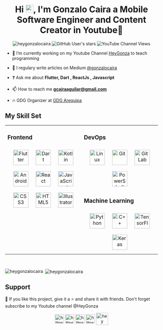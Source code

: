 <h1 align="center">Hi <img src="https://media.giphy.com/media/hvRJCLFzcasrR4ia7z/giphy.gif" width="25px" height="25px">, I'm Gonzalo Caira a Mobile Software Engineer and Content Creator in Youtube🚀 </h1>

<p align="center"> 
  <img src="https://komarev.com/ghpvc/?username=heygonzalocaira" alt="heygonzalocaira" /> 
  <img alt="GitHub User's stars" src="https://img.shields.io/github/stars/heygonzalocaira?style=social">
    <img alt="YouTube Channel Views" src="https://img.shields.io/youtube/channel/views/UC09ICbJMHMfceWhVLGiseSA?label=HeyGonza%20views&style=social">
</p>

- 🔭 I’m currently working on my Youtube Channel [HeyGonza](https://www.youtube.com/c/HeyGonza) to teach programming 

- 📝 I regulary write articles on Medium [@gonzalocaira](https://medium.com/@gonzalocaira)

- ❓ Ask me about **Flutter, Dart , ReactJs , Javascript**

- 📫 How to reach me **gcairaaguilar@gmail.com**
 
- 🔥 GDG Organizer at [GDG Arequipa](https://gdg.community.dev/gdg-arequipa/)
## My Skill Set  
<table><tr><td valign="top" width="33%">



### Frontend  
<div align="center">   
<img style="margin: 10px" src="https://profilinator.rishav.dev/skills-assets/flutterio-icon.svg" alt="Flutter" height="50" />  
<img style="margin: 10px" src="https://profilinator.rishav.dev/skills-assets/dartlang-icon.svg" alt="Dart" height="50" />  <a href="https://kotlinlang.org/" target="_blank"><img style="margin: 10px" src="https://profilinator.rishav.dev/skills-assets/kotlinlang-icon.svg" alt="Kotlin" height="50" /></a>  
<a href="https://www.android.com/intl/en_in/" target="_blank"><img style="margin: 10px" src="https://profilinator.rishav.dev/skills-assets/android-original-wordmark.svg" alt="Android" height="50" /></a>    
<img style="margin: 10px" src="https://profilinator.rishav.dev/skills-assets/react-original-wordmark.svg" alt="React" height="50" />  
<img style="margin: 10px" src="https://profilinator.rishav.dev/skills-assets/javascript-original.svg" alt="JavaScript" height="50" />
<img style="margin: 10px" src="https://profilinator.rishav.dev/skills-assets/css3-original-wordmark.svg" alt="CSS3" height="50" />  
<img style="margin: 10px" src="https://profilinator.rishav.dev/skills-assets/html5-original-wordmark.svg" alt="HTML5" height="50" />  
<img style="margin: 10px" src="https://profilinator.rishav.dev/skills-assets/adobe_illustrator-icon.svg" alt="Illustrator" height="50" />  
</div>

</td><td valign="top" width="33%">






### DevOps  
<div align="center">  
<img style="margin: 10px" src="https://profilinator.rishav.dev/skills-assets/linux-original.svg" alt="Linux" height="50" />  
<img style="margin: 10px" src="https://profilinator.rishav.dev/skills-assets/git-scm-icon.svg" alt="Git" height="50" />  
<img style="margin: 10px" src="https://profilinator.rishav.dev/skills-assets/gitlab.svg" alt="GitLab" height="50" />  
<img style="margin: 10px" src="https://profilinator.rishav.dev/skills-assets/powershell.png" alt="PowerShell" height="50" />  
</div>  



### Machine Learning
  
<div align="center">  
<img style="margin: 10px" src="https://profilinator.rishav.dev/skills-assets/python-original.svg" alt="Python" height="50" />  
<img style="margin: 10px" src="https://profilinator.rishav.dev/skills-assets/cplusplus-original.svg" alt="C++" height="50" />  
<img style="margin: 10px" src="https://profilinator.rishav.dev/skills-assets/tensorflow-icon.svg" alt="TensorFlow" height="50" />  
<img style="margin: 10px" src="https://profilinator.rishav.dev/skills-assets/keras.png" alt="Keras" height="50" />  
</div>

</table>  







  

<br/>  

<p><img align="left" src="https://github-readme-stats.vercel.app/api/top-langs/?username=heygonzalocaira&layout=compact&hide=html" alt="heygonzalocaira" /></p>
<p>&nbsp;<img align="center" src="https://github-readme-stats.vercel.app/api?username=heygonzalocaira&show_icons=true" alt="heygonzalocaira" /></p>

## Support

💙 If you like this project, give it a ⭐ and share it with friends. Don't forget subscribe to my Youtube channel @HeyGonza

<p align="center">
  <a href="https://www.linkedin.com/in/gonzalo-caira-aguilar/" target="blank"><img align="center" src="https://cdn-icons-png.flaticon.com/512/174/174857.png" alt="https://www.linkedin.com/in/gonzalo-caira-aguilar/" height="30" width="30" /></a>
<a href="https://twitter.com/heygonzalocaira" target="blank"><img align="center" src="https://cdn.computerhoy.com/sites/navi.axelspringer.es/public/styles/1200/public/media/image/2013/08/17981-logo-twitter.png?itok=Ba6ST1-S" alt="https://twitter.com/heygonzalocaira" height="30" width="30" /></a>
<a href="https://www.instagram.com/gonzalocaira/" target="blank"><img align="center" src="https://upload.wikimedia.org/wikipedia/commons/thumb/e/e7/Instagram_logo_2016.svg/2048px-Instagram_logo_2016.svg.png" alt="https://www.instagram.com/gonzalocaira/" height="30" width="30" /></a>
<a href="https://medium.com/@gonzalocaira" target="blank"><img align="center" src="https://cdn.jsdelivr.net/npm/simple-icons@3.0.1/icons/medium.svg" alt="https://medium.com/@gonzalocaira" height="30" width="30" /></a>
<a href="https://www.youtube.com/channel/UC09ICbJMHMfceWhVLGiseSA" target="blank"><img align="center" src="https://raw.githubusercontent.com/rahuldkjain/github-profile-readme-generator/master/src/images/icons/Social/youtube.svg" alt="hey mad scientist" height=40" width="40" /></a>

</p>
